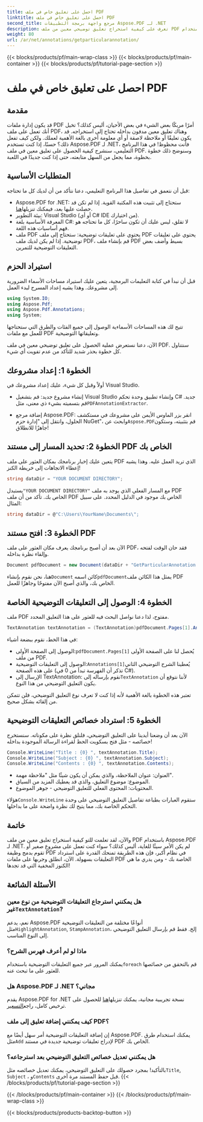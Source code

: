 ```yaml
---
title: احصل على تعليق خاص في ملف PDF
linktitle: احصل على تعليق خاص في ملف PDF
second_title: مرجع واجهة برمجة التطبيقات Aspose.PDF لـ .NET
description: تعرف على كيفية استخراج تعليق توضيحي معين من ملف PDF باستخدام Aspose.PDF for .NET في هذا البرنامج التعليمي المفصل الذي يبلغ طوله 2000 كلمة. مثالي للمطورين.
weight: 80
url: /ar/net/annotations/getparticularannotation/
---
```


{{< blocks/products/pf/main-wrap-class >}}
{{< blocks/products/pf/main-container >}}
{{< blocks/products/pf/tutorial-page-section >}}

# احصل على تعليق خاص في ملف PDF

## مقدمة

قد يكون إدارة ملفات PDF أمرًا مربكًا بعض الشيء في بعض الأحيان، أليس كذلك؟ تخيل أنك تعمل على ملف PDF، وهناك تعليق معين مدفون بداخله تحتاج إلى استخراجه. قد يكون تعليقًا أو ملاحظة لاصقة أو أي معلومة أخرى بالغة الأهمية لعملك. ولكن كيف تفعل ذلك؟ حسنًا، إذا كنت تستخدم Aspose.PDF لـ .NET، فأنت محظوظ! في هذا البرنامج التعليمي، سنشرح كيفية الحصول على تعليق معين في ملف PDF. وسنوضح ذلك خطوة بخطوة، مما يجعل من السهل متابعته، حتى إذا كنت جديدًا في اللعبة.

## المتطلبات الأساسية

قبل أن نتعمق في تفاصيل هذا البرنامج التعليمي، دعنا نتأكد من أن لديك كل ما تحتاجه:

-  Aspose.PDF for .NET: ستحتاج إلى تثبيت هذه المكتبة القوية. إذا لم تكن قد حصلت عليها بعد، فيمكنك تنزيلها[هنا](https://releases.aspose.com/pdf/net/).
- بيئة التطوير: Visual Studio (أو أي C# IDE من اختيارك).
- المعرفة الأساسية بلغة C#: لا تقلق، ليس عليك أن تكون ساحرًا، كل ما تحتاجه هو فهم أساسيات هذه اللغة.
- ملف PDF يحتوي على تعليقات توضيحية: ستحتاج إلى ملف PDF يحتوي على تعليقات توضيحية. إذا لم يكن لديك ملف PDF، قم بإنشاء ملف PDF بسيط وأضف بعض التعليقات التوضيحية للتمرين.

## استيراد الحزم

قبل أن نبدأ في كتابة التعليمات البرمجية، يتعين عليك استيراد مساحات الأسماء الضرورية إلى مشروعك. وهذا يشبه إعداد المسرح لبدء العمل.

```csharp
using System.IO;
using Aspose.Pdf;
using Aspose.Pdf.Annotations;
using System;
```

تتيح لك هذه المساحات الأسماءية الوصول إلى جميع الفئات والطرق التي ستحتاجها للعمل مع ملفات PDF وتعليقاتها التوضيحية.

الآن، دعنا نستعرض عملية الحصول على تعليق توضيحي معين في ملف PDF. سنتناول كل خطوة بحذر شديد للتأكد من عدم تفويت أي شيء.

## الخطوة 1: إعداد مشروعك

أولاً وقبل كل شيء، عليك إعداد مشروعك في Visual Studio. 

-  إنشاء مشروع جديد: قم بتشغيل Visual Studio وإنشاء تطبيق وحدة تحكم C# جديد. قم بتسميته بشيء ذي معنى، مثل`PDFAnnotationExtractor`.
  
-  إضافة مرجع Aspose.PDF: انقر بزر الماوس الأيمن على مشروعك في مستكشف الحلول، وانتقل إلى "إدارة حزم NuGet"، وابحث عن`Aspose.PDF`قم بتثبيته، وستكون جاهزًا للانطلاق!

## الخطوة 2: تحديد المسار إلى مستند PDF الخاص بك

يتعين عليك إخبار برنامجك بمكان العثور على ملف PDF الذي تريد العمل عليه. وهذا يشبه إعطاء الاتجاهات إلى خريطة الكنز!

```csharp
string dataDir = "YOUR DOCUMENT DIRECTORY";
```

 يستبدل`"YOUR DOCUMENT DIRECTORY"` مع المسار الفعلي الذي يوجد به ملف PDF الخاص بك. تأكد من أن ملف PDF الخاص بك موجود في الدليل المحدد. على سبيل المثال:

```csharp
string dataDir = @"C:\Users\YourName\Documents\";
```

## الخطوة 3: افتح مستند PDF

الآن بعد أن أصبح برنامجك يعرف مكان العثور على ملف PDF، فقد حان الوقت لفتحه وإلقاء نظرة بداخله.

```csharp
Document pdfDocument = new Document(dataDir + "GetParticularAnnotation.pdf");
```

 هنا، نحن نقوم بإنشاء`Document` كائن اسمه`pdfDocument`يمثل هذا الكائن ملف PDF الخاص بك، والذي أصبح الآن مفتوحًا وجاهزًا للعمل.

## الخطوة 4: الوصول إلى التعليقات التوضيحية الخاصة

ملف PDF مفتوح، لذا دعنا نواصل البحث فيه للعثور على هذا التعليق المحدد.

```csharp
TextAnnotation textAnnotation = (TextAnnotation)pdfDocument.Pages[1].Annotations[1];
```

في هذا الخط، نقوم ببضعة أشياء:
-  الوصول إلى الصفحة الأولى:`pdfDocument.Pages[1]` يُحصل لنا على الصفحة الأولى من ملف PDF.
-  الوصول إلى التعليقات التوضيحية:`Annotations[1]`يُعطينا الشرح التوضيحي الثاني على هذه الصفحة (تذكر أن الفهرسة تبدأ من 0 في C#).
-  الإرسال إلى TextAnnotation: نقوم بإرساله إلى`TextAnnotation` لأننا نتوقع أن يكون التعليق التوضيحي من هذا النوع.

تعتبر هذه الخطوة بالغة الأهمية لأنه إذا كنت لا تعرف نوع التعليق التوضيحي، فلن تتمكن من إلقائه بشكل صحيح.

## الخطوة 5: استرداد خصائص التعليقات التوضيحية

الآن بعد أن وضعنا أيدينا على التعليق التوضيحي، فلنلق نظرة على مكوناته. سنستخرج خصائصه - مثل فتح بسكويت الحظ لقراءة الرسالة الموجودة بداخله!

```csharp
Console.WriteLine("Title : {0} ", textAnnotation.Title);
Console.WriteLine("Subject : {0} ", textAnnotation.Subject);
Console.WriteLine("Contents : {0} ", textAnnotation.Contents);
```

- العنوان: عنوان الملاحظة، والذي يمكن أن يكون شيئًا مثل "ملاحظة مهمة".
- الموضوع: موضوع التعليق، والذي قد يعطيك المزيد من السياق.
- المحتويات: المحتوى الفعلي للتعليق التوضيحي - جوهر الموضوع.

 هؤلاء`Console.WriteLine` ستقوم العبارات بطباعة تفاصيل التعليق التوضيحي على وحدة التحكم الخاصة بك، مما يتيح لك نظرة واضحة على ما بداخلها.

## خاتمة

والآن، لقد تعلمت للتو كيفية استخراج تعليق معين من ملف PDF باستخدام Aspose.PDF لـ .NET. لم يكن الأمر سيئًا للغاية، أليس كذلك؟ سواء كنت تعمل على مشروع صغير أو تقوم بدمج وظيفة PDF في نظام أكبر، فإن هذه الطريقة تمنحك القدرة على استرداد التعليقات بسهولة. الآن، انطلق وجربها على ملفات PDF الخاصة بك - ومن يدري ما هي الكنوز المخفية التي قد تجدها!

## الأسئلة الشائعة

###  هل يمكنني استرجاع التعليقات التوضيحية من نوع معين غير`TextAnnotation`?  
 نعم، يدعم Aspose.PDF أنواعًا مختلفة من التعليقات التوضيحية مثل`HighlightAnnotation`, `StampAnnotation`، إلخ. فقط قم بإرسال التعليق التوضيحي إلى النوع المناسب.

### ماذا لو لم أعرف فهرس الشرح؟  
 يمكنك المرور عبر جميع التعليقات التوضيحية باستخدام`foreach` قم بالتحقق من خصائصها للعثور على ما تبحث عنه.

### هل Aspose.PDF لـ .NET مجاني؟  
 يقدم Aspose.PDF for .NET نسخة تجريبية مجانية، يمكنك تنزيلها[هنا](https://releases.aspose.com/) للحصول على ترخيص كامل، راجع[التسعير](https://purchase.aspose.com/buy).

### كيف يمكنني إضافة تعليق إلى ملف PDF؟  
إن إضافة التعليقات التوضيحية أمر سهل أيضًا مع Aspose.PDF. يمكنك استخدام طرق مثل`Add` لإدراج تعليقات توضيحية جديدة في مستند PDF الخاص بك.

### هل يمكنني تعديل خصائص التعليق التوضيحي بعد استرجاعه؟  
 بالتأكيد! بمجرد حصولك على التعليق التوضيحي، يمكنك تعديل خصائصه مثل`Title`, `Subject` ، و`Contents` قبل حفظ المستند مرة أخرى.
{{< /blocks/products/pf/tutorial-page-section >}}

{{< /blocks/products/pf/main-container >}}
{{< /blocks/products/pf/main-wrap-class >}}

{{< blocks/products/products-backtop-button >}}
